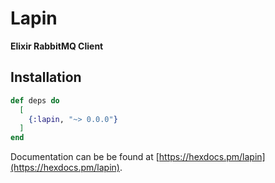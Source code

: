 # Lapin

**Elixir RabbitMQ Client**

## Installation

```elixir
def deps do
  [
    {:lapin, "~> 0.0.0"}
  ]
end
```

Documentation can be be found at [https://hexdocs.pm/lapin](https://hexdocs.pm/lapin).
